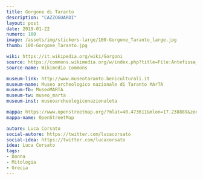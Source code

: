```yaml
---
title: Gorgone di Taranto
description: "CAZZOGUARDI"
layout: post
date: 2019-01-22
numero: 100
image: /assets/img/stickers-large/100-Gorgone_Taranto_large.jpg
thumb: 100-Gorgone_Taranto.jpg

wiki: https://it.wikipedia.org/wiki/Gorgoni
source: https://commons.wikimedia.org/w/index.php?title=File:Antefissa_semiellittica_con_gorgone,_310-300_ac_ca.,_da_taranto_(MAN_taranto).JPG&uselang=it
source-name: Wikimedia Commons

museum-link: http://www.museotaranto.beniculturali.it
museum-name: Museo archeologico nazionale di Taranto MArTA
museum-fb: MuseoMARTA
museum-tw: museo_marta
museum-inst: museoarcheologiconazionaleta

mappa: https://www.openstreetmap.org/?mlat=40.473611&mlon=17.238889&zoom=15#map=15/40.4736/17.2389
mappa-name: OpenStreetMap

autore: Luca Corsato
social-autore: https://twitter.com/lucacorsato
social-idea: https://twitter.com/lucacorsato
idea: Luca Corsato
tags:
- Donna
- Mitologia
- Grecia
---
```

